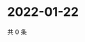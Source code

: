 # 2022-01-22

共 0 条

<!-- BEGIN WEIBO -->
<!-- 最后更新时间 Sat Jan 22 2022 02:10:25 GMT+0800 (China Standard Time) -->

<!-- END WEIBO -->
